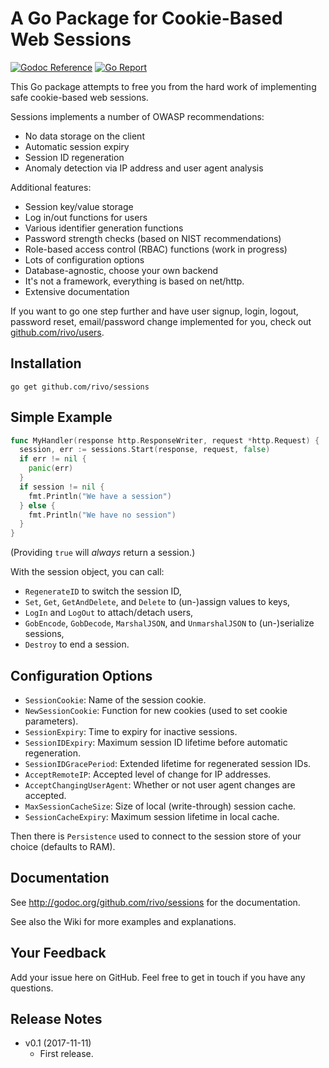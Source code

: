 # A Go Package for Cookie-Based Web Sessions

[![Godoc Reference](https://img.shields.io/badge/godoc-reference-blue.svg)](https://godoc.org/github.com/rivo/sessions)
[![Go Report](https://img.shields.io/badge/go%20report-A%2B-brightgreen.svg)](https://goreportcard.com/report/github.com/rivo/sessions)

This Go package attempts to free you from the hard work of implementing safe cookie-based web sessions.

Sessions implements a number of OWASP recommendations:

- No data storage on the client
- Automatic session expiry
- Session ID regeneration
- Anomaly detection via IP address and user agent analysis

Additional features:

- Session key/value storage
- Log in/out functions for users
- Various identifier generation functions
- Password strength checks (based on NIST recommendations)
- Role-based access control (RBAC) functions (work in progress)
- Lots of configuration options
- Database-agnostic, choose your own backend
- It's not a framework, everything is based on net/http.
- Extensive documentation

If you want to go one step further and have user signup, login, logout, password reset, email/password change implemented for you, check out [github.com/rivo/users](http://github.com/rivo/users).

## Installation

```
go get github.com/rivo/sessions
```

## Simple Example

```go
func MyHandler(response http.ResponseWriter, request *http.Request) {
  session, err := sessions.Start(response, request, false)
  if err != nil {
    panic(err)
  }
  if session != nil {
    fmt.Println("We have a session")
  } else {
    fmt.Println("We have no session")
  }
}
```

(Providing `true` will _always_ return a session.)

With the session object, you can call:

- `RegenerateID` to switch the session ID,
- `Set`, `Get`, `GetAndDelete`, and `Delete` to (un-)assign values to keys,
- `LogIn` and `LogOut` to attach/detach users,
- `GobEncode`, `GobDecode`, `MarshalJSON`, and `UnmarshalJSON` to (un-)serialize sessions,
- `Destroy` to end a session.

## Configuration Options

- `SessionCookie`: Name of the session cookie.
- `NewSessionCookie`: Function for new cookies (used to set cookie parameters).
- `SessionExpiry`: Time to expiry for inactive sessions.
- `SessionIDExpiry`: Maximum session ID lifetime before automatic regeneration.
- `SessionIDGracePeriod`: Extended lifetime for regenerated session IDs.
- `AcceptRemoteIP`: Accepted level of change for IP addresses.
- `AcceptChangingUserAgent`: Whether or not user agent changes are accepted.
- `MaxSessionCacheSize`: Size of local (write-through) session cache.
- `SessionCacheExpiry`: Maximum session lifetime in local cache.

Then there is `Persistence` used to connect to the session store of your choice (defaults to RAM).

## Documentation

See http://godoc.org/github.com/rivo/sessions for the documentation.

See also the Wiki for more examples and explanations.

## Your Feedback

Add your issue here on GitHub. Feel free to get in touch if you have any questions.

## Release Notes

- v0.1 (2017-11-11)
  - First release.
